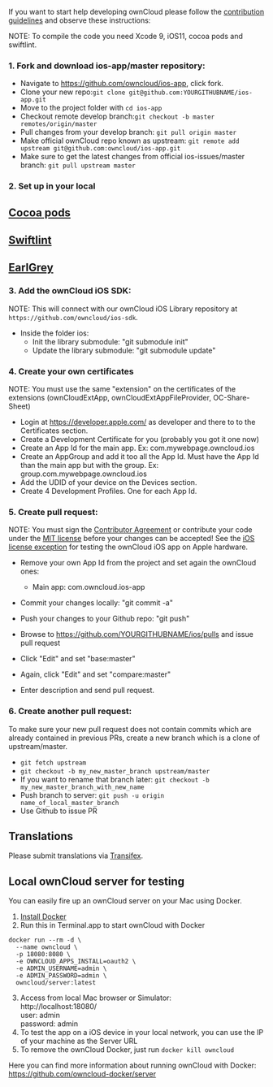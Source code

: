 If you want to start help developing ownCloud please follow the [contribution guidelines][0] and observe these instructions:


NOTE: To compile the code you need Xcode 9, iOS11, cocoa pods and swiftlint.
  
### 1. Fork and download ios-app/master repository:

* Navigate to https://github.com/owncloud/ios-app, click fork.
* Clone your new repo:```git clone git@github.com:YOURGITHUBNAME/ios-app.git```
* Move to the project folder with ```cd ios-app```
* Checkout remote develop branch:```git checkout -b master remotes/origin/master```
* Pull changes from your develop branch: ```git pull origin master```
* Make official ownCloud repo known as upstream: ```git remote add upstream git@github.com:owncloud/ios-app.git```
* Make sure to get the latest changes from official ios-issues/master branch: ```git pull upstream master```

### 2. Set up in your local

## [Cocoa pods][cocoapods]

## [Swiftlint][swiftlint]

## [EarlGrey][earlGrey]

[cocoapods]:https://cocoapods.org/
[swiftlint]:https://github.com/realm/SwiftLint/blob/master/README.md
[earlGrey]:https://github.com/google/EarlGrey/blob/master/docs/install-and-run.md#cocoapods-installation


### 3. Add the ownCloud iOS SDK:

NOTE: This will connect with our ownCloud iOS Library repository at ```https://github.com/owncloud/ios-sdk```.

* Inside the folder ios:
  - Init the library submodule: "git submodule init"
  - Update the library submodule: "git submodule update"

### 4. Create your own certificates

NOTE: You must use the same "extension" on the certificates of the extensions (ownCloudExtApp, ownCloudExtAppFileProvider, OC-Share-Sheet)

* Login at https://developer.apple.com/ as developer and there to to the Certificates section.
* Create a Development Certificate for you (probably you got it one now)
* Create an App Id for the main app. Ex: com.mywebpage.owncloud.ios
* Create an AppGroup and add it too all the App Id. Must have the App Id than the main app but with the group. Ex: group.com.mywebpage.owncloud.ios
* Add the UDID of your device on the Devices section.
* Create 4 Development Profiles. One for each App Id.

### 5. Create pull request:
  
NOTE: You must sign the [Contributor Agreement][1] or contribute your code under the [MIT license][2] before your changes can be accepted! See the [iOS license exception][3] for testing the ownCloud iOS app on Apple hardware.

* Remove your own App Id from the project and set again the ownCloud ones:
  - Main app: com.owncloud.ios-app

* Commit your changes locally: "git commit -a"
* Push your changes to your Github repo: "git push"
* Browse to https://github.com/YOURGITHUBNAME/ios/pulls and issue pull request
* Click "Edit" and set "base:master"
* Again, click "Edit" and set "compare:master"
* Enter description and send pull request.

### 6. Create another pull request:

To make sure your new pull request does not contain commits which are already contained in previous PRs, create a new branch which is a clone of upstream/master.

* ```git fetch upstream```
* ```git checkout -b my_new_master_branch upstream/master```
* If you want to rename that branch later: ```git checkout -b my_new_master_branch_with_new_name```
* Push branch to server: ```git push -u origin name_of_local_master_branch```
* Use Github to issue PR

## Translations
Please submit translations via [Transifex][transifex].

[transifex]: https://www.transifex.com/projects/p/owncloud/


[0]: https://github.com/owncloud/ios/CONTRIBUTING.md
[1]: https://owncloud.org/about/contributor-agreement/
[2]: http://opensource.org/licenses/MIT
[3]: https://owncloud.org/contribute/iOS-license-exception/

## Local ownCloud server for testing

You can easily fire up an ownCloud server on your Mac using Docker.

1. [Install Docker](https://docs.docker.com/docker-for-mac/)
2. Run this in Terminal.app to start ownCloud with Docker
```
docker run --rm -d \
  --name owncloud \
  -p 18080:8080 \
  -e OWNCLOUD_APPS_INSTALL=oauth2 \
  -e ADMIN_USERNAME=admin \
  -e ADMIN_PASSWORD=admin \
  owncloud/server:latest
```
3. Access from local Mac browser or Simulator:  
 http://localhost:18080/  
 user: admin  
 password: admin
4. To test the  app on a iOS device in your local network, you can use the IP of your machine as the Server URL
5. To remove the ownCloud Docker, just run `docker kill owncloud`

Here you can find more information about running ownCloud with Docker:
https://github.com/owncloud-docker/server

